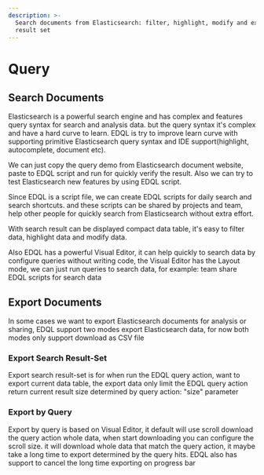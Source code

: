 ```yaml
---
description: >-
  Search documents from Elasticsearch: filter, highlight, modify and export
  result set
---
```


# Query

## Search Documents

Elasticsearch is a powerful search engine and has complex and features query syntax for search and analysis data. but the query syntax it's complex and have a hard curve to learn. EDQL is try to improve learn curve with supporting primitive Elasticsearch query syntax and IDE support(highlight, autocomplete, document etc).

We can just copy the query demo from Elasticsearch document website, paste to EDQL script and run for quickly verify the result.  Also we can try to test Elasticsearch new features by using EDQL script.

Since EDQL is a script file, we can create EDQL scripts for daily search and search shortcuts. and these scripts can be shared by projects and team, help other people for quickly search from Elasticsearch without extra effort.

With search result can be displayed compact data table, it's easy to filter data, highlight data and  modify data.

Also EDQL has a powerful Visual Editor, it can help quickly to search data by configure queries without writing code, the Visual Editor has the Layout mode, we can just run queries to search data, for example: team share EDQL scripts for search data

## Export Documents

In some cases we want to export Elasticsearch documents for analysis or sharing, EDQL support two modes export Elasticsearch data, for now both modes only support download as CSV file

### Export Search Result-Set

Export search result-set is for when run the EDQL query action, want to export current data table, the export data only limit the EDQL query action return current result size determined by query action: "size" parameter

### Export by Query

Export by query is based on Visual Editor, it default will use scroll download the query action whole data, when start downloading you can configure the scroll size. it will download whole data that match the query action, it maybe take a long time to export determined by the query hits. EDQL also has support to cancel the long time exporting on progress bar
